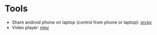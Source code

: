 # Tools

- Share android phone on laptop (control from phone or laptop): [srcpy](https://github.com/Genymobile/scrcpy)
- Video player: [mpv](https://mpv.io/)
